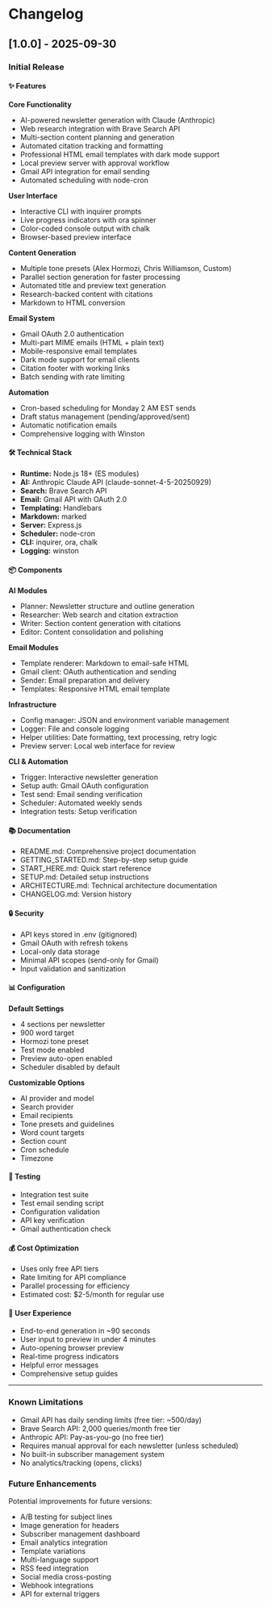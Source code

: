 # Changelog

## [1.0.0] - 2025-09-30

### Initial Release

#### ✨ Features

**Core Functionality**
- AI-powered newsletter generation with Claude (Anthropic)
- Web research integration with Brave Search API
- Multi-section content planning and generation
- Automated citation tracking and formatting
- Professional HTML email templates with dark mode support
- Local preview server with approval workflow
- Gmail API integration for email sending
- Automated scheduling with node-cron

**User Interface**
- Interactive CLI with inquirer prompts
- Live progress indicators with ora spinner
- Color-coded console output with chalk
- Browser-based preview interface

**Content Generation**
- Multiple tone presets (Alex Hormozi, Chris Williamson, Custom)
- Parallel section generation for faster processing
- Automated title and preview text generation
- Research-backed content with citations
- Markdown to HTML conversion

**Email System**
- Gmail OAuth 2.0 authentication
- Multi-part MIME emails (HTML + plain text)
- Mobile-responsive email templates
- Dark mode support for email clients
- Citation footer with working links
- Batch sending with rate limiting

**Automation**
- Cron-based scheduling for Monday 2 AM EST sends
- Draft status management (pending/approved/sent)
- Automatic notification emails
- Comprehensive logging with Winston

#### 🛠️ Technical Stack

- **Runtime:** Node.js 18+ (ES modules)
- **AI:** Anthropic Claude API (claude-sonnet-4-5-20250929)
- **Search:** Brave Search API
- **Email:** Gmail API with OAuth 2.0
- **Templating:** Handlebars
- **Markdown:** marked
- **Server:** Express.js
- **Scheduler:** node-cron
- **CLI:** inquirer, ora, chalk
- **Logging:** winston

#### 📦 Components

**AI Modules**
- Planner: Newsletter structure and outline generation
- Researcher: Web search and citation extraction
- Writer: Section content generation with citations
- Editor: Content consolidation and polishing

**Email Modules**
- Template renderer: Markdown to email-safe HTML
- Gmail client: OAuth authentication and sending
- Sender: Email preparation and delivery
- Templates: Responsive HTML email template

**Infrastructure**
- Config manager: JSON and environment variable management
- Logger: File and console logging
- Helper utilities: Date formatting, text processing, retry logic
- Preview server: Local web interface for review

**CLI & Automation**
- Trigger: Interactive newsletter generation
- Setup auth: Gmail OAuth configuration
- Test send: Email sending verification
- Scheduler: Automated weekly sends
- Integration tests: Setup verification

#### 📚 Documentation

- README.md: Comprehensive project documentation
- GETTING_STARTED.md: Step-by-step setup guide
- START_HERE.md: Quick start reference
- SETUP.md: Detailed setup instructions
- ARCHITECTURE.md: Technical architecture documentation
- CHANGELOG.md: Version history

#### 🔒 Security

- API keys stored in .env (gitignored)
- Gmail OAuth with refresh tokens
- Local-only data storage
- Minimal API scopes (send-only for Gmail)
- Input validation and sanitization

#### 📊 Configuration

**Default Settings**
- 4 sections per newsletter
- 900 word target
- Hormozi tone preset
- Test mode enabled
- Preview auto-open enabled
- Scheduler disabled by default

**Customizable Options**
- AI provider and model
- Search provider
- Email recipients
- Tone presets and guidelines
- Word count targets
- Section count
- Cron schedule
- Timezone

#### 🧪 Testing

- Integration test suite
- Test email sending script
- Configuration validation
- API key verification
- Gmail authentication check

#### 💰 Cost Optimization

- Uses only free API tiers
- Rate limiting for API compliance
- Parallel processing for efficiency
- Estimated cost: $2-5/month for regular use

#### 🎨 User Experience

- End-to-end generation in ~90 seconds
- User input to preview in under 4 minutes
- Auto-opening browser preview
- Real-time progress indicators
- Helpful error messages
- Comprehensive setup guides

---

### Known Limitations

- Gmail API has daily sending limits (free tier: ~500/day)
- Brave Search API: 2,000 queries/month free tier
- Anthropic API: Pay-as-you-go (no free tier)
- Requires manual approval for each newsletter (unless scheduled)
- No built-in subscriber management system
- No analytics/tracking (opens, clicks)

### Future Enhancements

Potential improvements for future versions:
- A/B testing for subject lines
- Image generation for headers
- Subscriber management dashboard
- Email analytics integration
- Template variations
- Multi-language support
- RSS feed integration
- Social media cross-posting
- Webhook integrations
- API for external triggers
